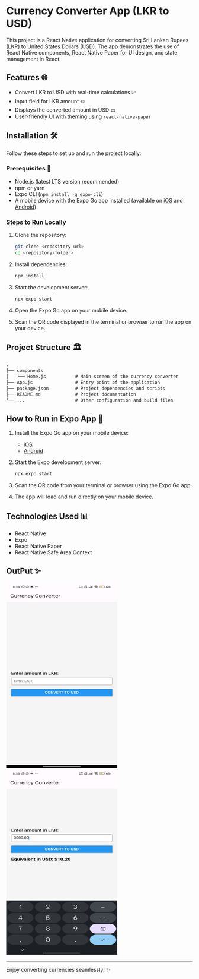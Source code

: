# Currency Converter App (LKR to USD)

This project is a React Native application for converting Sri Lankan Rupees (LKR) to United States Dollars (USD). The app demonstrates the use of React Native components, React Native Paper for UI design, and state management in React.

## Features 🌐

- Convert LKR to USD with real-time calculations 📈
- Input field for LKR amount ✏️
- Displays the converted amount in USD 💵
- User-friendly UI with theming using `react-native-paper`

## Installation 🛠️

Follow these steps to set up and run the project locally:

### Prerequisites 🔧

- Node.js (latest LTS version recommended)
- npm or yarn
- Expo CLI (`npm install -g expo-cli`)
- A mobile device with the Expo Go app installed (available on [iOS](https://apps.apple.com/app/expo-go/id982107779) and [Android](https://play.google.com/store/apps/details?id=host.exp.exponent))

### Steps to Run Locally

1. Clone the repository:

   ```bash
   git clone <repository-url>
   cd <repository-folder>
   ```

2. Install dependencies:

   ```bash
   npm install
   ```

3. Start the development server:

   ```bash
   npx expo start
   ```

4. Open the Expo Go app on your mobile device.

5. Scan the QR code displayed in the terminal or browser to run the app on your device.

## Project Structure 🏛️

```
.
├── components
│   └── Home.js           # Main screen of the currency converter
├── App.js                # Entry point of the application
├── package.json          # Project dependencies and scripts
├── README.md             # Project documentation
└── ...                   # Other configuration and build files
```

## How to Run in Expo App 🎯

1. Install the Expo Go app on your mobile device:

   - [iOS](https://apps.apple.com/app/expo-go/id982107779)
   - [Android](https://play.google.com/store/apps/details?id=host.exp.exponent)

2. Start the Expo development server:

   ```bash
   npx expo start
   ```

3. Scan the QR code from your terminal or browser using the Expo Go app.

4. The app will load and run directly on your mobile device.

## Technologies Used 📊

- React Native
- Expo
- React Native Paper
- React Native Safe Area Context

## OutPut ✨

<img src='./CurrencyConverter/assets/output.jpg' alt="App Screenshot" width="300" height="500"/>
<img src='./CurrencyConverter/assets/output2.jpg' alt="App Screenshot" width="300" height="500"/>

---

Enjoy converting currencies seamlessly! ✨
